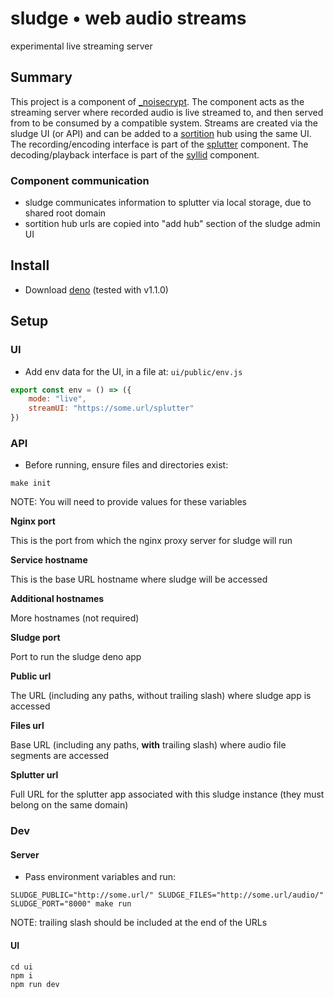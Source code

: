 # sludge &bull; web audio streams

experimental live streaming server

## Summary

This project is a component of [\_noisecrypt](low.show/noisecrypt/). The component acts as the streaming server where recorded audio is live streamed to, and then served from to be consumed by a compatible system. Streams are created via the sludge UI (or API) and can be added to a [sortition](https://github.com/lowshow/sortition) hub using the same UI. The recording/encoding interface is part of the [splutter](https://github.com/lowshow/splutter) component. The decoding/playback interface is part of the [syllid](https://github.com/lowshow/syllid) component.

### Component communication

-   sludge communicates information to splutter via local storage, due to shared root domain
-   sortition hub urls are copied into "add hub" section of the sludge admin UI

## Install

-   Download [deno](https://deno.land/) (tested with v1.1.0)

## Setup

### UI

-   Add env data for the UI, in a file at: `ui/public/env.js`

```javascript
export const env = () => ({
    mode: "live",
    streamUI: "https://some.url/splutter"
})
```

### API

-   Before running, ensure files and directories exist:

```shell
make init
```

NOTE: You will need to provide values for these variables

**Nginx port**

This is the port from which the nginx proxy server for sludge will run

**Service hostname**

This is the base URL hostname where sludge will be accessed

**Additional hostnames**

More hostnames (not required)

**Sludge port**

Port to run the sludge deno app

**Public url**

The URL (including any paths, without trailing slash) where sludge app is accessed

**Files url**

Base URL (including any paths, **with** trailing slash) where audio file segments are accessed

**Splutter url**

Full URL for the splutter app associated with this sludge instance (they must belong on the same domain)

### Dev

#### Server

-   Pass environment variables and run:

```shell
SLUDGE_PUBLIC="http://some.url/" SLUDGE_FILES="http://some.url/audio/" SLUDGE_PORT="8000" make run
```

NOTE: trailing slash should be included at the end of the URLs

#### UI

```shell
cd ui
npm i
npm run dev
```